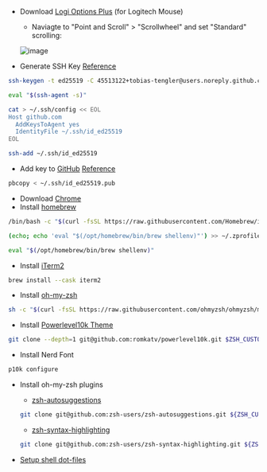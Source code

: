 - Download [Logi Options Plus](https://www.logitech.com/de-ch/software/logi-options-plus.html) (for Logitech Mouse)
  - Naviagte to "Point and Scroll" > "Scrollwheel" and set "Standard" scrolling:
  
  ![image](https://github.com/tobias-tengler/macos-setup/assets/45513122/063c022b-2884-48ed-bda2-eacf4704f304)

- Generate SSH Key [Reference](https://docs.github.com/en/authentication/connecting-to-github-with-ssh/generating-a-new-ssh-key-and-adding-it-to-the-ssh-agent)

```sh
ssh-keygen -t ed25519 -C 45513122+tobias-tengler@users.noreply.github.com

eval "$(ssh-agent -s)"

cat > ~/.ssh/config << EOL
Host github.com
  AddKeysToAgent yes
  IdentityFile ~/.ssh/id_ed25519
EOL

ssh-add ~/.ssh/id_ed25519
```

- Add key to [GitHub](https://github.com/settings/keys) [Reference](https://docs.github.com/en/authentication/connecting-to-github-with-ssh/adding-a-new-ssh-key-to-your-github-account)


```sh
pbcopy < ~/.ssh/id_ed25519.pub
```

- Download [Chrome](https://www.google.com/chrome/)
- Install [homebrew](https://brew.sh/)

```sh
/bin/bash -c "$(curl -fsSL https://raw.githubusercontent.com/Homebrew/install/HEAD/install.sh)"

(echo; echo 'eval "$(/opt/homebrew/bin/brew shellenv)"') >> ~/.zprofile

eval "$(/opt/homebrew/bin/brew shellenv)"
```

- Install [iTerm2](https://iterm2.com/)

```sh
brew install --cask iterm2
```

- Install [oh-my-zsh](https://ohmyz.sh/)

```sh
sh -c "$(curl -fsSL https://raw.githubusercontent.com/ohmyzsh/ohmyzsh/master/tools/install.sh)"
```

- Install [Powerlevel10k Theme](https://github.com/romkatv/powerlevel10k)

```sh
git clone --depth=1 git@github.com:romkatv/powerlevel10k.git $ZSH_CUSTOM/themes/powerlevel10k
```

- Install Nerd Font

```sh
p10k configure
```

- Install oh-my-zsh plugins
  - [zsh-autosuggestions](https://github.com/zsh-users/zsh-autosuggestions)

  ```sh
  git clone git@github.com:zsh-users/zsh-autosuggestions.git ${ZSH_CUSTOM}/plugins/zsh-autosuggestions
  ```
  
  - [zsh-syntax-highlighting](https://github.com/zsh-users/zsh-syntax-highlighting)
  ```sh
  git clone git@github.com:zsh-users/zsh-syntax-highlighting.git ${ZSH_CUSTOM}/plugins/zsh-syntax-highlighting
  ```
- [Setup shell dot-files](https://github.com/tobias-tengler/shell-config)
